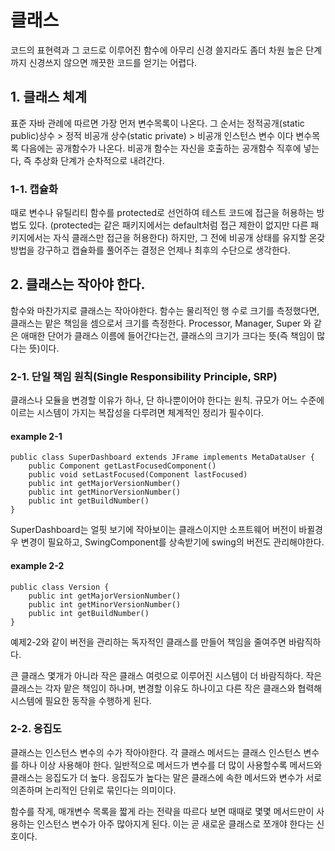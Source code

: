 # 클래스
코드의 표현력과 그 코드로 이루어진 함수에 아무리 신경 쓸지라도 좀더 차원 높은 단계까지 신경쓰지 않으면
깨끗한 코드를 얻기는 어렵다.

## 1. 클래스 체계
표준 자바 관례에 따르면 가장 먼저 변수목록이 나온다. 그 순서는
정적공개(static public)상수 > 정적 비공개 상수(static private) > 비공개 인스턴스 변수 이다
변수목록 다음에는 공개함수가 나온다. 비공개 함수는 자신을 호출하는 공개함수 직후에 넣는다, 즉 추상화 단계가 순차적으로 내려간다.

### 1-1. 캡슐화
때로 변수나 유틸리티 함수를 protected로 선언하여 테스트 코드에 접근을 허용하는 방법도 있다.
(protected는 같은 패키지에서는 default처럼 접근 제한이 없지만 다른 패키지에서는 자식 클래스만 접근을 허용한다)
하지만, 그 전에 비공개 상태를 유지할 온갖 방법을 강구하고 캡슐화를 풀어주는 결정은 언제나 최후의 수단으로 생각한다.

## 2. 클래스는 작아야 한다.
함수와 마찬가지로 클래스는 작아야한다.
함수는 물리적인 행 수로 크기를 측정했다면, 클래스는 맡은 책임을 셈으로서 크기를 측정한다.
Processor, Manager, Super 와 같은 애매한 단어가 클래스 이름에 들어간다는건, 클래스의 크기가 크다는 뜻(즉 책임이 많다는 뜻)이다.

### 2-1. 단일 책임 원칙(Single Responsibility Principle, SRP)
클래스나 모듈을 변경할 이유가 하나, 단 하나뿐이어야 한다는 원칙.
규모가 어느 수준에 이르는 시스템이 가지는 복잡성을 다루려면 체계적인 정리가 필수이다.

#### example 2-1
```
public class SuperDashboard extends JFrame implements MetaDataUser {
    public Component getLastFocusedComponent()
    public void setLastFocused(Component lastFocused)
    public int getMajorVersionNumber()
    public int getMinorVersionNumber()
    public int getBuildNumber() 
}
```
 SuperDashboard는 얼핏 보기에 작아보이는 클래스이지만
 소프트웨어 버전이 바뀔경우 변경이 필요하고, SwingComponent를 상속받기에 swing의 버전도 관리해야한다.
 
 #### example 2-2
```
public class Version {
	public int getMajorVersionNumber()
	public int getMinorVersionNumber()
	public int getBuildNumber()
}
```
예제2-2와 같이 버전을 관리하는 독자적인 클래스를 만들어 책임을 줄여주면 바람직하다.

큰 클래스 몇개가 아니라 작은 클래스 여럿으로 이루어진 시스템이 더 바람직하다.
작은 클래스는 각자 맡은 책임이 하나며, 변경할 이유도 하나이고 다른 작은 클래스와 협력해 시스템에 필요한 동작을 수행하게 된다.


### 2-2. 응집도

클래스는 인스턴스 변수의 수가 작아야한다.
각 클래스 메서드는 클래스 인스턴스 변수를 하나 이상 사용해야 한다.
일반적으로 메서드가 변수를 더 많이 사용할수록 메서드와 클래스는 응집도가 더 높다.
응집도가 높다는 말은 클래스에 속한 메서드와 변수가 서로 의존하며 논리적인 단위로 묶인다는 의미이다.

함수를 작게, 매개변수 목록을 짧게 라는 전략을 따르다 보면 때때로 몇몇 메서드만이 사용하는 인스턴스 변수가 아주 많아지게 된다.
이는 곧 새로운 클래스로 쪼개야 한다는 신호이다.
